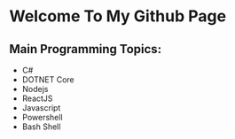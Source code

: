 # Welcome To My Github Page

## Main Programming Topics:

* C#
* DOTNET Core
* Nodejs
* ReactJS
* Javascript
* Powershell
* Bash Shell
